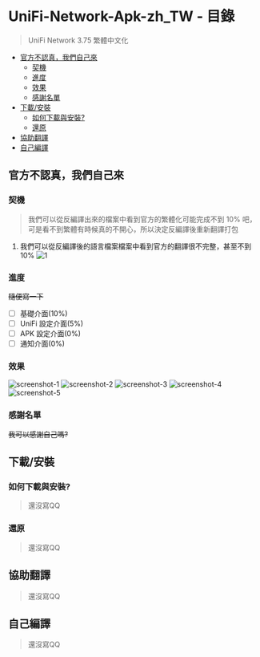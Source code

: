 # UniFi-Network-Apk-zh_TW - 目錄

>UniFi Network 3.75 繁體中文化

* [官方不認真，我們自己來](#官方不認真，我們自己來)
  * [契機](#契機)
  * [進度](#進度)
  * [效果](#效果)
  * [感謝名單](#感謝名單)
* [下載/安裝](#下載/安裝)
  * [如何下載與安裝?](#如何下載與安裝?)
  * [還原](#還原)
* [協助翻譯](#協助翻譯)
* [自己編譯](#自己編譯)

## 官方不認真，我們自己來
### 契機
>我們可以從反編譯出來的檔案中看到官方的繁體化可能完成不到 10% 吧，可是看不到繁體有時候真的不開心，所以決定反編譯後重新翻譯打包
1. 我們可以從反編譯後的語言檔案檔案中看到官方的翻譯很不完整，甚至不到 10%
![1](https://github.com/cracky5322/UniFi-Network-Apk-zh_TW/blob/main/image/1.png?raw=true "1")
### 進度
~~隨便寫一下~~
- [ ] 基礎介面(10%)
- [ ] UniFi 設定介面(5%)
- [ ] APK 設定介面(0%)
- [ ] 通知介面(0%)
### 效果
![screenshot-1](https://github.com/cracky5322/UniFi-Network-Apk-zh_TW/blob/main/image/screenshot/1.png?raw=true "screenshot-1")
![screenshot-2](https://github.com/cracky5322/UniFi-Network-Apk-zh_TW/blob/main/image/screenshot/2.png?raw=true "screenshot-2")
![screenshot-3](https://github.com/cracky5322/UniFi-Network-Apk-zh_TW/blob/main/image/screenshot/3.png?raw=true "screenshot-3")
![screenshot-4](https://github.com/cracky5322/UniFi-Network-Apk-zh_TW/blob/main/image/screenshot/4.png?raw=true "screenshot-4")
![screenshot-5](https://github.com/cracky5322/UniFi-Network-Apk-zh_TW/blob/main/image/screenshot/5.png?raw=true "screenshot-5")
### 感謝名單
~~我可以感謝自己嗎?~~

## 下載/安裝
### 如何下載與安裝?
>還沒寫QQ
### 還原
>還沒寫QQ



## 協助翻譯
>還沒寫QQ


## 自己編譯
>還沒寫QQ